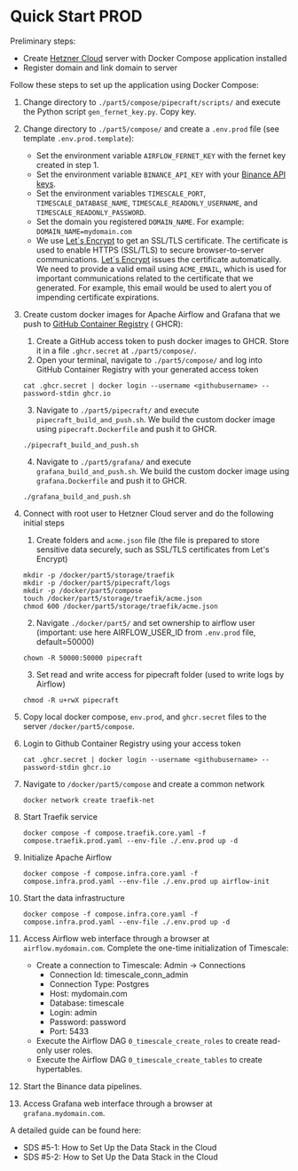 # Quick Start PROD

Preliminary steps:

* Create [Hetzner Cloud](https://www.hetzner.com/cloud/) server with Docker Compose application installed
* Register domain and link domain to server

Follow these steps to set up the application using Docker Compose:

1. Change directory to `./part5/compose/pipecraft/scripts/` and execute the Python script `gen_fernet_key.py`. Copy key.
2. Change directory to `./part5/compose/` and create a `.env.prod` file (see template `.env.prod.template`):
    * Set the environment variable `AIRFLOW_FERNET_KEY` with the fernet key created in step 1.
    * Set the environment variable `BINANCE_API_KEY` with
      your [Binance API keys](https://www.binance.com/en/support/faq/how-to-create-api-keys-on-binance-360002502072).
    * Set the environment variables `TIMESCALE_PORT`, `TIMESCALE_DATABASE_NAME`, `TIMESCALE_READONLY_USERNAME`, and
      `TIMESCALE_READONLY_PASSWORD`.
    * Set the domain you registered `DOMAIN_NAME`. For example: `DOMAIN_NAME=mydomain.com`
    * We use [Let´s Encrypt](https://letsencrypt.org/) to get an SSL/TLS certificate. The certificate is used to enable
      HTTPS (SSL/TLS) to secure browser-to-server communications. [Let´s Encrypt](https://letsencrypt.org/) issues the
      certificate automatically. We need to provide a valid email using `ACME_EMAIL`, which is used for important
      communications related to the certificate that we generated. For example, this email would be used to alert you of
      impending certificate expirations.
3. Create custom docker images for Apache Airflow and Grafana that we push
   to [GitHub Container Registry](https://docs.github.com/en/packages/working-with-a-github-packages-registry/working-with-the-container-registry) (
   GHCR):
    1. Create a GitHub access token to push docker images to GHCR. Store it in a file `.ghcr.secret`
       at `./part5/compose/`.
    2. Open your terminal, navigate to `./part5/compose/`  and log into GitHub Container Registry with your generated
       access token
   ```
   cat .ghcr.secret | docker login --username <githubusername> --password-stdin ghcr.io
   ```
    3. Navigate to `./part5/pipecraft/` and execute `pipecraft_build_and_push.sh`. We build the custom docker image
       using `pipecraft.Dockerfile` and push it to GHCR.
   ```
   ./pipecraft_build_and_push.sh
   ```
    4. Navigate to `./part5/grafana/` and execute `grafana_build_and_push.sh`. We build the custom docker image
       using `grafana.Dockerfile` and push it to GHCR.
   ```
   ./grafana_build_and_push.sh
   ```
3. Connect with root user to Hetzner Cloud server and do the following initial steps
    1. Create folders and `acme.json` file (the file is prepared to store sensitive data securely, such as SSL/TLS
       certificates from Let's Encrypt)
   ```
   mkdir -p /docker/part5/storage/traefik
   mkdir -p /docker/part5/pipecraft/logs
   mkdir -p /docker/part5/compose
   touch /docker/part5/storage/traefik/acme.json
   chmod 600 /docker/part5/storage/traefik/acme.json
   ```
    2. Navigate `./docker/part5/` and set ownership to airflow user (important: use here AIRFLOW_USER_ID
       from `.env.prod`
       file, default=50000)
   ```
   chown -R 50000:50000 pipecraft
   ```
    3. Set read and write access for pipecraft folder (used to write logs by Airflow)
   ```
   chmod -R u+rwX pipecraft
   ```
4. Copy local docker compose, `env.prod`, and `ghcr.secret` files to the server `/docker/part5/compose`.
5. Login to Github Container Registry using your access token
   ```
   cat .ghcr.secret | docker login --username <githubusername> --password-stdin ghcr.io
   ```
6. Navigate to `/docker/part5/compose` and create a common network
   ```
   docker network create traefik-net
   ```
5. Start Traefik service
   ```
   docker compose -f compose.traefik.core.yaml -f compose.traefik.prod.yaml --env-file ./.env.prod up -d
   ```
6. Initialize Apache Airflow

   ```
   docker compose -f compose.infra.core.yaml -f compose.infra.prod.yaml --env-file ./.env.prod up airflow-init
   ```
7. Start the data infrastructure
   ```   
   docker compose -f compose.infra.core.yaml -f compose.infra.prod.yaml --env-file ./.env.prod up -d
   ```
8. Access Airflow web interface through a browser at ``airflow.mydomain.com``. Complete the one-time
   initialization of Timescale:
    - Create a connection to Timescale: Admin → Connections
        * Connection Id: timescale_conn_admin
        * Connection Type: Postgres
        * Host: mydomain.com
        * Database: timescale
        * Login: admin
        * Password: password
        * Port: 5433
    - Execute the Airflow DAG `0_timescale_create_roles` to create read-only user roles.
    - Execute the Airflow DAG `0_timescale_create_tables` to create hypertables.
9. Start the Binance data pipelines.
10. Access Grafana web interface through a browser at ``grafana.mydomain.com``.

A detailed guide can be found
here: 
* SDS #5-1: How to Set Up the Data Stack in the Cloud
* SDS #5-2: How to Set Up the Data Stack in the Cloud

